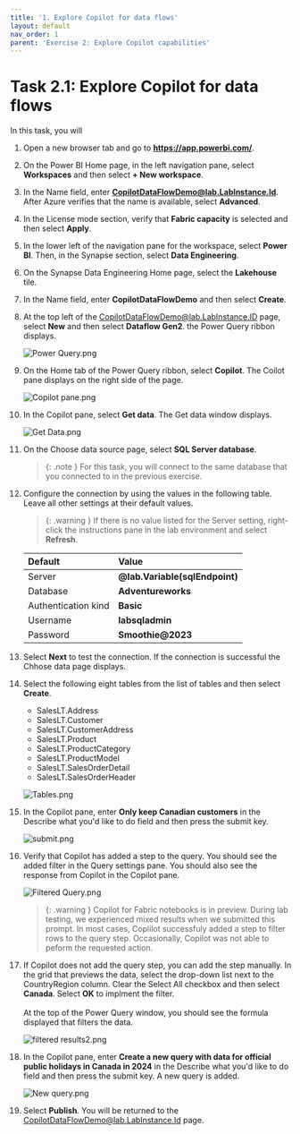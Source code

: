 ```yaml
---
title: '1. Explore Copilot for data flows'
layout: default
nav_order: 1
parent: 'Exercise 2: Explore Copilot capabilities'
---
```


# Task 2.1: Explore Copilot for data flows

In this task, you will 

1. Open a new browser tab and go to **https://app.powerbi.com/**.   

1. On the Power BI Home page, in the left navigation pane, select **Workspaces** and then select **+ New workspace**.

1. In the Name field, enter  **CopilotDataFlowDemo@lab.LabInstance.Id**. After Azure verifies that the name is available, select **Advanced**.

1. In the License mode section, verify that **Fabric capacity** is selected and then select **Apply**.

1.	In the lower left of the navigation pane for the workspace, select **Power BI**. Then, in the Synapse section, select **Data Engineering**. 

1.	On the Synapse Data Engineering Home page, select the **Lakehouse** tile.

1. In the Name field, enter **CopilotDataFlowDemo** and then select **Create**. 

1. At the top left of the CopilotDataFlowDemo@lab.LabInstance.ID page, select **New** and then select **Dataflow Gen2**. the Power Query ribbon displays.

    ![Power Query.png](../media/instructions268353/PowerQuery.png)

1. On the Home tab of the Power Query ribbon, select **Copilot**. The Coilot pane displays on the right side of the page.

    ![Copilot pane.png](../media/instructions268353/CopilotPane.png)

1. In the Copilot pane, select **Get data**. The Get data window displays.

    ![Get Data.png](../media/instructions268353/GetData.png)

1. On the Choose data source page, select **SQL Server database**.

    >{: .note }
    >For this task, you will connect to the same database that you connected to in the previous exercise.

1. Configure the connection by using the values in the following table. Leave all other settings at their default values.

    >{: .warning }
    >If there is no value listed for the Server setting, right-click the instructions pane in the lab environment and  select **Refresh**.

    | Default | Value |
    |:---------|:---------|
    | Server   | **@lab.Variable(sqlEndpoint)**   |
    | Database   | **Adventureworks**   |
    | Authentication kind   | **Basic**   |
    | Username   | **labsqladmin**   |
    | Password   | **Smoothie@2023**   |

1. Select **Next** to test the connection. If the connection is successful the Chhose data page displays.

1. Select the following eight tables from the list of tables and then select **Create**.

    - SalesLT.Address
    - SalesLT.Customer
    - SalesLT.CustomerAddress
    - SalesLT.Product
    - SalesLT.ProductCategory
    - SalesLT.ProductModel
    - SalesLT.SalesOrderDetail
    - SalesLT.SalesOrderHeader

    ![Tables.png](../media/instructions268353/Tables.png)

1. In the Copilot pane, enter **Only keep Canadian customers** in the Describe what you'd like to do field and then press the submit key.

    ![submit.png](../media/instructions268353/submit.png)

1. Verify that Copilot has added a step to the query. You should see the added filter in the Query settings pane. You should also see the response from Copilot in the Copilot pane.

    ![Filtered Query.png](../media/instructions268353/FilteredQuery.png)

    >{: .warning }
    >Copilot for Fabric notebooks is in preview. During lab testing, we experienced mixed results when we submitted this prompt. In most cases, Coplilot successfuly added a step to filter rows to the query step. Occasionally, Copilot was not able to peform the requested action.

1. If Copilot does not add the query step, you can add the step manually. In the grid that previews the data, select the drop-down list next to the CountryRegion column. Clear the Select All checkbox and then select **Canada**. Select **OK** to implment the filter. </br><br>At the top of the Power Query window, you should see the formula displayed that filters the data.

    ![filtered results2.png](../media/instructions268353/filteredResults2.png)

1. In the Copilot pane, enter **Create a new query with data for official public holidays in Canada in 2024** in the Describe what you'd like to do field and then press the submit key. A new query is added.

    ![New query.png](../media/instructions268353/New_query.png)

1. Select **Publish**. You will be returned to the CopilotDataFlowDemo@lab.LabInstance.Id page.

